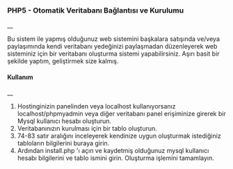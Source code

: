 ### PHP5 - Otomatik Veritabanı Bağlantısı ve Kurulumu
__

Bu sistem ile yapmış olduğunuz web sistemini başkalara satışında ve/veya paylaşımında kendi veritabanı yedeğinizi paylaşmadan düzenleyerek web sisteminiz için bir veritabanı oluşturma sistemi yapabilirsiniz. Aşırı basit bir şekilde yaptım, geliştirmek size kalmış.

#### Kullanım
__

1. Hostinginizin panelinden veya localhost kullanıyorsanız localhost/phpmyadmin veya diğer veritabanı panel erişiminize girerek bir Mysql kullanıcı hesabı oluşturun.
2. Veritabanınızın kurulması için bir tablo oluşturun.
3. 74-83 satır aralığını inceleyerek kendinize uygun oluşturmak istediğiniz tabloların bilgilerini buraya girin.
4. Ardından install.php 'ı açın ve kaydetmiş olduğunuz mysql kullanıcı hesabı bilgilerini ve tablo ismini girin. Oluşturma işlemini tamamlayın.